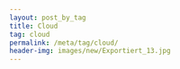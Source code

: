 ```yaml
---
layout: post_by_tag
title: Cloud
tag: cloud
permalink: /meta/tag/cloud/
header-img: images/new/Exportiert_13.jpg
---
```


